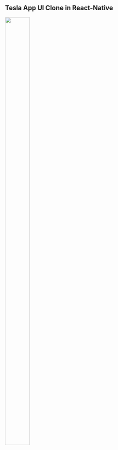 
## Tesla App UI Clone in React-Native

<img src="https://user-images.githubusercontent.com/52380781/136406965-7c08a98b-94bc-43da-bdc0-59311773c88a.png" width="40%" height="60%">
